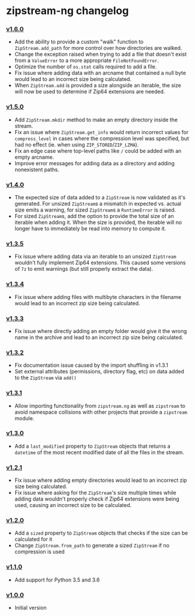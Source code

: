 zipstream-ng changelog
======================

### [v1.6.0]
- Add the ability to provide a custom "walk" function to `ZipStream.add_path` for more control
  over how directories are walked.
- Change the exception raised when trying to add a file that doesn't exist from a `ValueError` to a
  more appropriate `FileNotFoundError`.
- Optimize the number of `os.stat` calls required to add a file.
- Fix issue where adding data with an arcname that contained a null byte would lead to an incorrect
  size being calculated.
- When `ZipStream.add` is provided a size alongside an iterable, the size will now be used to
  determine if Zip64 extensions are needed.

### [v1.5.0]
- Add `ZipStream.mkdir` method to make an empty directory inside the stream.
- Fix an issue where `ZipStream.get_info` would return incorrect values for `compress_level` in
  cases where the compression level was specified, but had no effect (ie. when using
  `ZIP_STORED`/`ZIP_LZMA`).
- Fix an edge case where top-level paths like `/` could be added with an empty arcname.
- Improve error messages for adding data as a directory and adding nonexistent paths.

### [v1.4.0]
- The expected size of data added to a `ZipStream` is now validated as it's generated. For unsized
  `ZipStream`s a mismatch in expected vs. actual size emits a warning, for sized `ZipStream`s a
  `RuntimeError` is raised.
- For sized `ZipStream`s, add the option to provide the total size of an iterable when adding it.
  When the size is provided, the iterable will no longer have to immediately be read into memory to
  compute it.

### [v1.3.5]
- Fix issue where adding data via an iterable to an unsized `ZipStream` wouldn't fully implement
  Zip64 extensions. This caused some versions of `7z` to emit warnings (but still properly extract
  the data).

### [v1.3.4]
- Fix issue where adding files with multibyte characters in the filename would lead to an incorrect
  zip size being calculated.

### [v1.3.3]
- Fix issue where directly adding an empty folder would give it the wrong name in the archive and
  lead to an incorrect zip size being calculated.

### [v1.3.2]
- Fix documentation issue caused by the import shuffling in v1.3.1
- Set external attributes (permissions, directory flag, etc) on data added to the `ZipStream` via `add()`

### [v1.3.1]
- Allow importing functionality from `zipstream.ng` as well as `zipstream` to avoid namespace
  collisions with other projects that provide a `zipstream` module.

### [v1.3.0]
- Add a `last_modified` property to `ZipStream` objects that returns a `datetime` of the most recent
  modified date of all the files in the stream.

### [v1.2.1]
- Fix issue where adding empty directories would lead to an incorrect zip size being calculated.
- Fix issue where asking for the `ZipStream`'s size multiple times while adding data wouldn't
  properly check if Zip64 extensions were being used, causing an incorrect size to be calculated.

### [v1.2.0]
- Add a `sized` property to `ZipStream` objects that checks if the size can be calculated for it
- Change `ZipStream.from_path` to generate a sized `ZipStream` if no compression is used

### [v1.1.0]
- Add support for Python 3.5 and 3.6

### [v1.0.0]
- Initial version

 [v1.0.0]: https://github.com/pR0Ps/zipstream-ng/commit/72b2721c0593fb99fdc2d9537f52b1c3bc1d736f
 [v1.1.0]: https://github.com/pR0Ps/zipstream-ng/compare/v1.0.0...v1.1.0
 [v1.2.0]: https://github.com/pR0Ps/zipstream-ng/compare/v1.1.0...v1.2.0
 [v1.2.1]: https://github.com/pR0Ps/zipstream-ng/compare/v1.2.0...v1.2.1
 [v1.3.0]: https://github.com/pR0Ps/zipstream-ng/compare/v1.2.1...v1.3.0
 [v1.3.1]: https://github.com/pR0Ps/zipstream-ng/compare/v1.3.0...v1.3.1
 [v1.3.2]: https://github.com/pR0Ps/zipstream-ng/compare/v1.3.1...v1.3.2
 [v1.3.3]: https://github.com/pR0Ps/zipstream-ng/compare/v1.3.2...v1.3.3
 [v1.3.4]: https://github.com/pR0Ps/zipstream-ng/compare/v1.3.3...v1.3.4
 [v1.3.5]: https://github.com/pR0Ps/zipstream-ng/compare/v1.3.4...v1.3.5
 [v1.4.0]: https://github.com/pR0Ps/zipstream-ng/compare/v1.3.5...v1.4.0
 [v1.5.0]: https://github.com/pR0Ps/zipstream-ng/compare/v1.4.0...v1.5.0
 [v1.6.0]: https://github.com/pR0Ps/zipstream-ng/compare/v1.5.0...v1.6.0
